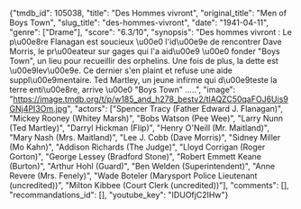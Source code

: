 {"tmdb_id": 105038, "title": "Des Hommes vivront", "original_title": "Men of Boys Town", "slug_title": "des-hommes-vivront", "date": "1941-04-11", "genre": ["Drame"], "score": "6.3/10", "synopsis": "Des hommes vivront : Le p\u00e8re Flanagan est soucieux \u00e0 l'id\u00e9e de rencontrer Dave Morris, le pr\u00eateur sur gages qui l'a aid\u00e9 \u00e0 fonder \"Boys Town\", un lieu pour recueillir des orphelins. Une fois de plus, la dette est \u00e9lev\u00e9e. Ce dernier s'en plaint et refuse une aide suppl\u00e9mentaire. Ted Martley, un jeune infirme qui d\u00e9teste la terre enti\u00e8re, arrive \u00e0 \"Boys Town\" .....", "image": "https://image.tmdb.org/t/p/w185_and_h278_bestv2/tlAQZC50qaFOJ6Uis9GNj4PI3Om.jpg", "actors": ["Spencer Tracy (Father Edward J. Flanagan)", "Mickey Rooney (Whitey Marsh)", "Bobs Watson (Pee Wee)", "Larry Nunn (Ted Martley)", "Darryl Hickman (Flip)", "Henry O'Neill (Mr. Maitland)", "Mary Nash (Mrs. Maitland)", "Lee J. Cobb (Dave Morris)", "Sidney Miller (Mo Kahn)", "Addison Richards (The Judge)", "Lloyd Corrigan (Roger Gorton)", "George Lessey (Bradford Stone)", "Robert Emmett Keane (Burton)", "Arthur Hohl (Guard)", "Ben Welden (Superintendent)", "Anne Revere (Mrs. Fenely)", "Wade Boteler (Marysport Police Lieutenant (uncredited))", "Milton Kibbee (Court Clerk (uncredited))"], "comments": [], "recommandations_id": [], "youtube_key": "IDUOfjC2IHw"}